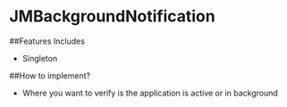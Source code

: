 # JMBackgroundNotification

##Features Includes

- Singleton


##How to implement?

- Where you want to verify is the application is active or in background
